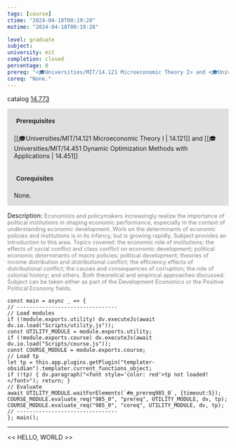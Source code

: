```yaml
---
tags: [course]
ctime: "2024-04-18T00:19:28"
mstime: "2024-04-18T00:19:28"

level: graduate
subject: 
university: mit
completion: closed
percentage: 0
prereq: "<🎓Universities/MIT/14.121 Microeconomic Theory I> and <🎓Universities/MIT/14.451 Dynamic Optimization Methods with Applications>"
coreq: "None."
---
```


catalog [14.773](http://student.mit.edu/catalog/m14b.html#14.773)

<span style="display: block; padding: 15px; background-color: rgb(100, 100, 100, 0.2);"><font id="m_prereq985_0" style="display: block; font-family: Arial, sans-serif; font-weight: bold; padding: 5px">Prerequisites</font><br><span id="prereq985_0">[[🎓Universities/MIT/14.121 Microeconomic Theory I | 14.121]] and [[🎓Universities/MIT/14.451 Dynamic Optimization Methods with Applications | 14.451]]</span></span>
<span style="display: block; padding: 15px; background-color: rgb(100, 100, 100, 0.2);"><font id="m_coreq985_0" style="display: block; font-family: Arial, sans-serif; font-weight: bold; padding: 5px">Corequisites</font><br><span id="coreq985_0">None.</span></span>

<font style="">Description:</font>
<font style="color: grey; font-size: 0.8rem;">Economists and policymakers increasingly realize the importance of political institutions in shaping economic performance, especially in the context of understanding economic development. Work on the determinants of economic policies and institutions is in its infancy, but is growing rapidly. Subject provides an introduction to this area. Topics covered: the economic role of institutions; the effects of social conflict and class conflict on economic development; political economic determinants of macro policies; political development; theories of income distribution and distributional conflict; the efficiency effects of distributional conflict; the causes and consequences of corruption; the role of colonial history; and others. Both theoretical and empirical approaches discussed. Subject can be taken either as part of the Development Economics or the Positive Political Economy fields.</font>

```dataviewjs
const main = async _ => {
// --------------------------------
// Load modules
if (!module.exports.utility) dv.executeJs(await dv.io.load("Scripts/utility.js"));
const UTILITY_MODULE = module.exports.utility;
if (!module.exports.course) dv.executeJs(await dv.io.load("Scripts/course.js"));
const COURSE_MODULE = module.exports.course;
// Load tp
let tp = this.app.plugins.getPlugin("templater-obsidian").templater.current_functions_object;
if (!tp) { dv.paragraph("<font style='color: red'>tp not loaded!</font>"); return; }
// Evaluate
await UTILITY_MODULE.waitForElements(`#m_prereq985_0`, {timeout:5});
COURSE_MODULE.evaluate_req("985_0", "prereq", UTILITY_MODULE, dv, tp);
COURSE_MODULE.evaluate_req("985_0", "coreq", UTILITY_MODULE, dv, tp);
// --------------------------------
}; main();
```

---

<< HELLO, WORLD >>
